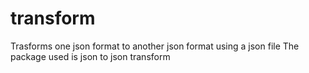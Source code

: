 # transform
Trasforms one json format to another json format using a json file
The package used is json to json transform
